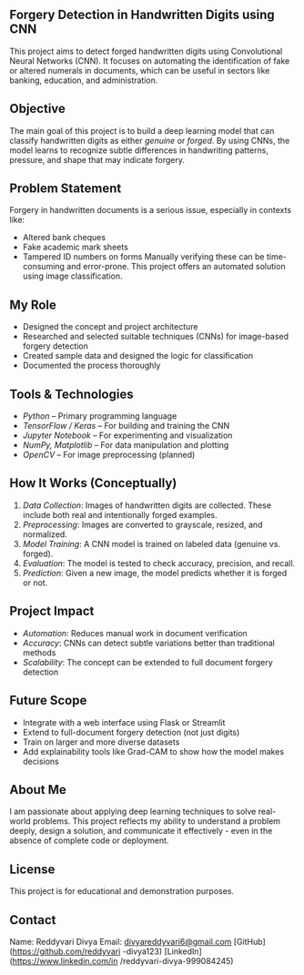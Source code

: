 ## Forgery Detection in Handwritten Digits using CNN
This project aims to detect forged handwritten digits using Convolutional Neural Networks (CNN). It focuses on automating the identification of fake or altered numerals in documents, which can be useful in sectors like banking, education, and administration.
## Objective
The main goal of this project is to build a deep learning model that can classify handwritten digits as either *genuine* or *forged*. By using CNNs, the model learns to recognize subtle differences in handwriting patterns, pressure, and shape that may indicate forgery.
## Problem Statement
Forgery in handwritten documents is a serious issue, especially in contexts like:
- Altered bank cheques
- Fake academic mark sheets
- Tampered ID numbers on forms
Manually verifying these can be time-consuming and error-prone. This project offers an automated solution using image classification.
## My Role
- Designed the concept and project architecture
- Researched and selected suitable techniques (CNNs) for image-based forgery detection
- Created sample data and designed the logic for classification
- Documented the process thoroughly
## Tools & Technologies
- *Python* – Primary programming language
- *TensorFlow / Keras* – For building and training the CNN
- *Jupyter Notebook* – For experimenting and visualization
- *NumPy, Matplotlib* – For data manipulation and plotting
- *OpenCV* – For image preprocessing (planned)
## How It Works (Conceptually)
1. *Data Collection*: Images of handwritten digits are collected. These include both real and intentionally forged examples.
2. *Preprocessing*: Images are converted to grayscale, resized, and normalized.
3. *Model Training*: A CNN model is trained on labeled data (genuine vs. forged).
4. *Evaluation*: The model is tested to check accuracy, precision, and recall.
5. *Prediction*: Given a new image, the model predicts whether it is forged or not.
## Project Impact
- *Automation*: Reduces manual work in document verification
- *Accuracy*: CNNs can detect subtle variations better than traditional methods
- *Scalability*: The concept can be extended to full document forgery detection
## Future Scope
- Integrate with a web interface using Flask or Streamlit
- Extend to full-document forgery detection (not just digits)
- Train on larger and more diverse datasets
- Add explainability tools like Grad-CAM to show how the model makes decisions
## About Me
I am passionate about applying deep learning techniques to solve real-world problems.
This project reflects my ability to understand a problem deeply, design a solution, and communicate it effectively - even in the absence of complete code or deployment.
## License
This project is for educational and demonstration purposes.
## Contact
Name: Reddyvari Divya
Email: divyareddyvari6@gmail.com
[GitHub](https://github.com/reddyvari -divya123)
[LinkedIn](https://www.linkedin.com/in /reddyvari-divya-999084245)
